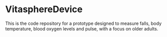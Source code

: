 # VitasphereDevice
This is the code repository for a prototype designed to measure falls, body temperature, blood oxygen levels and pulse, with a focus on older adults.
